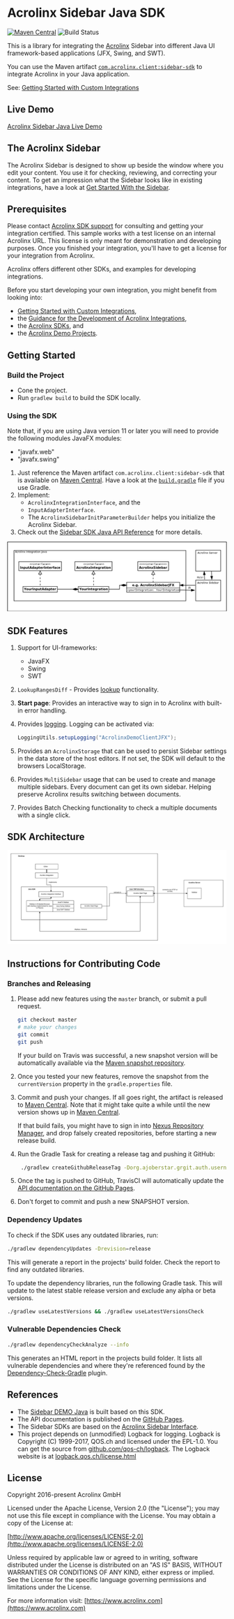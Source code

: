 # Acrolinx Sidebar Java SDK

[![Maven Central](https://img.shields.io/maven-central/v/com.acrolinx.client/sidebar-sdk)](https://search.maven.org/artifact/com.acrolinx.client/sidebar-sdk)
![Build Status](https://github.com/acrolinx/sidebar-sdk-java/actions/workflows/build-deploy.yml/badge.svg)

This is a library for integrating the [Acrolinx](https://www.acrolinx.com/) Sidebar
into different Java UI framework-based applications (JFX, Swing, and SWT).

You can use the Maven artifact [`com.acrolinx.client:sidebar-sdk`](https://search.maven.org/#search%7Cga%7C1%7Cg%3A%22com.acrolinx.client%22%20a%3A%22sidebar-sdk%22%20)
to integrate Acrolinx in your Java application.

See: [Getting Started with Custom Integrations](https://docs.acrolinx.com/customintegrations)

## Live Demo

[Acrolinx Sidebar Java Live Demo](https://github.com/acrolinx/acrolinx-sidebar-demo-java#live-demo)

## The Acrolinx Sidebar

The Acrolinx Sidebar is designed to show up beside the window where you edit your content.
You use it for checking, reviewing, and correcting your content.
To get an impression what the Sidebar looks like in existing integrations, have a look at
[Get Started With the Sidebar](https://docs.acrolinx.com/coreplatform/latest/en/the-sidebar/get-started-with-the-sidebar).

## Prerequisites

Please contact [Acrolinx SDK support](https://github.com/acrolinx/acrolinx-coding-guidance/blob/master/topics/sdk-support.md)
for consulting and getting your integration certified.
This sample works with a test license on an internal Acrolinx URL.
This license is only meant for demonstration and developing purposes.
Once you finished your integration, you'll have to get a license for your integration from Acrolinx.
  
Acrolinx offers different other SDKs, and examples for developing integrations.

Before you start developing your own integration, you might benefit from looking into:

* [Getting Started with Custom Integrations](https://docs.acrolinx.com/customintegrations),
* the [Guidance for the Development of Acrolinx Integrations](https://github.com/acrolinx/acrolinx-coding-guidance),
* the [Acrolinx SDKs](https://github.com/acrolinx?q=sdk), and
* the [Acrolinx Demo Projects](https://github.com/acrolinx?q=demo).

## Getting Started

### Build the Project

* Cone the project.
* Run `gradlew build` to build the SDK locally.

### Using the SDK

Note that, if you are using Java version 11 or later you will need to provide the following modules JavaFX modules:

* "javafx.web"
* "javafx.swing"

1. Just reference the Maven artifact `com.acrolinx.client:sidebar-sdk` that is available on
   [Maven Central](https://search.maven.org/#search%7Cga%7C1%7Cg%3A%22com.acrolinx.client%22%20a%3A%22sidebar-sdk%22%20).
   Have a look at the [`build.gradle`](build.gradle) file if you use Gradle.
2. Implement:
    + `AcrolinxIntegrationInterface`, and the
    + `InputAdapterInterface`.
    + The `AcrolinxSidebarInitParameterBuilder` helps you initialize the Acrolinx Sidebar.
3. Check out the [Sidebar SDK Java API Reference](https://acrolinx.github.io/sidebar-sdk-java/) for more details.

![Architecture and Interfaces](img/ArchitectureInterfaces.png)

## SDK Features

1. Support for UI-frameworks:
    + JavaFX
    + Swing
    + SWT
2. `LookupRangesDiff` - Provides [lookup](https://github.com/acrolinx/acrolinx-coding-guidance/blob/master/topics/text-lookup.md)
  functionality.
3. **Start page**: Provides an interactive way to sign in to Acrolinx with built-in error handling.
4. Provides [logging](https://github.com/acrolinx/sidebar-sdk-dotnet/blob/master/Acrolinx.Sidebar/Util/Logging/Logger.cs).
   Logging can be activated via:

    ```java
    LoggingUtils.setupLogging("AcrolinxDemoClientJFX");
    ```

5. Provides an `AcrolinxStorage` that can be used to persist Sidebar settings in the data store of the host editors.
   If not set, the SDK will default to the browsers LocalStorage.
   
6. Provides `MultiSidebar` usage that can be used to create and manage multiple sidebars. Every document can get its own sidebar.
   Helping preserve Acrolinx results switching between documents.
   
7. Provides Batch Checking functionality to check a multiple documents with a single click. 

## SDK Architecture

![Java SDK Overview](img/SketchJavaSDKComponents.png)

## Instructions for Contributing Code

### Branches and Releasing

1. Please add new features using the `master` branch, or submit a pull request.

   ```bash
   git checkout master
   # make your changes
   git commit
   git push
   ```

    If your build on Travis was successful,
    a new snapshot version will be automatically available via the [Maven snapshot repository](https://oss.sonatype.org/content/repositories/snapshots/com/acrolinx/client/sidebar-sdk/).

2. Once you tested your new features, remove the snapshot from the `currentVersion` property in the `gradle.properties` file.

3. Commit and push your changes. If all goes right, the artifact is released to
   [Maven Central](https://search.maven.org/#search%7Cga%7C1%7Cg%3A%22com.acrolinx.client%22%20a%3A%22sidebar-sdk%22%20).
   Note that it might take quite a while until the new version shows up in
   [Maven Central](https://search.maven.org/#search%7Cga%7C1%7Cg%3A%22com.acrolinx.client%22%20a%3A%22sidebar-sdk%22%20).

   If that build fails, you might have to sign in into
   [Nexus Repository Manager](https://oss.sonatype.org/#welcome),
   and drop falsely created repositories, before starting a new release build.

4. Run the Gradle Task for creating a release tag and pushing it GitHub:

   ```bash
    ./gradlew createGithubReleaseTag -Dorg.ajoberstar.grgit.auth.username=someone -Dorg.ajoberstar.grgit.auth.password=mysecretpassword
   ```

5. Once the tag is pushed to GitHub, TravisCI will automatically update the [API documentation on the GitHub Pages](https://acrolinx.github.io/sidebar-sdk-java/).

6. Don't forget to commit and push a new SNAPSHOT version.

### Dependency Updates

To check if the SDK uses any outdated libraries, run:

```bash
./gradlew dependencyUpdates -Drevision=release
```

This will generate a report in the projects' build folder. Check the report to find any outdated libraries.

To update the dependency libraries, run the following Gradle task. This will update to the latest stable release version
and exclude any alpha or beta versions.

```bash
./gradlew useLatestVersions && ./gradlew useLatestVersionsCheck
```

### Vulnerable Dependencies Check

```bash
./gradlew dependencyCheckAnalyze --info
```

This generates an HTML report in the projects build folder. It lists all vulnerable dependencies and where they're
referenced found by the [Dependency-Check-Gradle](https://github.com/jeremylong/dependency-check-gradle) plugin.

## References

* The [Sidebar DEMO Java](https://github.com/acrolinx/acrolinx-sidebar-demo-java) is built based on this SDK.
* The API documentation is published on the [GitHub Pages](https://acrolinx.github.io/sidebar-sdk-java/).
* The Sidebar SDKs are based on the [Acrolinx Sidebar Interface](https://acrolinx.github.io/sidebar-interface/).
* This project depends on (unmodified) Logback for logging.
  Logback is Copyright (C) 1999-2017, QOS.ch and licensed under the EPL-1.0. You can get the source from [github.com/qos-ch/logback](https://github.com/qos-ch/logback).
  The Logback website is at [logback.qos.ch/license.html](https://logback.qos.ch/license.html)

## License

Copyright 2016-present Acrolinx GmbH

Licensed under the Apache License, Version 2.0 (the "License");
you may not use this file except in compliance with the License.
You may obtain a copy of the License at:

[http://www.apache.org/licenses/LICENSE-2.0](http://www.apache.org/licenses/LICENSE-2.0)

Unless required by applicable law or agreed to in writing, software
distributed under the License is distributed on an "AS IS" BASIS,
WITHOUT WARRANTIES OR CONDITIONS OF ANY KIND, either express or implied.
See the License for the specific language governing permissions and
limitations under the License.

For more information visit: [https://www.acrolinx.com](https://www.acrolinx.com)
